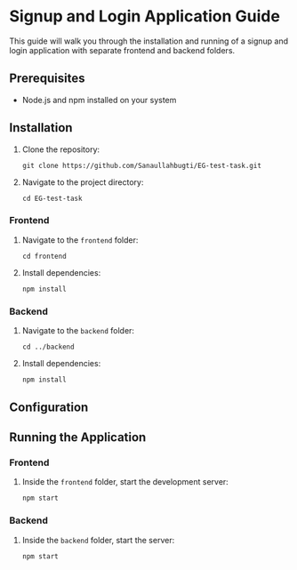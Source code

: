 # Signup and Login Application Guide

This guide will walk you through the installation and running of a signup and login application with separate frontend and backend folders.

## Prerequisites

- Node.js and npm installed on your system

## Installation

1. Clone the repository:
   ```
   git clone https://github.com/Sanaullahbugti/EG-test-task.git
   ```

2. Navigate to the project directory:
   ```
   cd EG-test-task
   ```

### Frontend

1. Navigate to the `frontend` folder:
   ```
   cd frontend
   ```

2. Install dependencies:
   ```
   npm install
   ```

### Backend

1. Navigate to the `backend` folder:
   ```
   cd ../backend
   ```

2. Install dependencies:
   ```
   npm install
   ```

## Configuration

## Running the Application

### Frontend

1. Inside the `frontend` folder, start the development server:
   ```
   npm start
   ```

### Backend

1. Inside the `backend` folder, start the server:
   ```
   npm start
   ```
